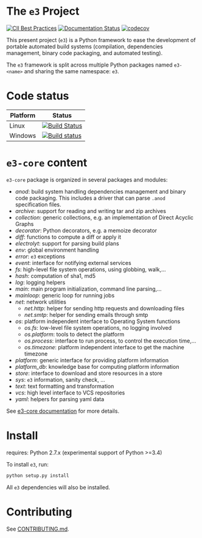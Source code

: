 The `e3` Project 
================

[![CII Best Practices](https://bestpractices.coreinfrastructure.org/projects/979/badge)](https://bestpractices.coreinfrastructure.org/projects/979)
[![Documentation Status](https://readthedocs.org/projects/e3-core/badge/?version=latest)](http://e3-core.readthedocs.io/en/latest/?badge=latest)
[![codecov](https://codecov.io/gh/AdaCore/e3-core/branch/master/graph/badge.svg)](https://codecov.io/gh/AdaCore/e3-core)

This present project (`e3`) is a Python framework to ease the development
of portable automated build systems (compilation, dependencies management,
binary code packaging, and automated testing).

The `e3` framework is split across multiple Python packages named `e3-<name>`
and sharing the same namespace: `e3`.

Code status
===========

Platform | Status
---------|-------
Linux    | [![Build Status](https://travis-ci.org/AdaCore/e3-core.svg?branch=master)](https://travis-ci.org/AdaCore/e3-core)
Windows  | [![Build status](https://ci.appveyor.com/api/projects/status/c8lgr7t0pmg1q89f/branch/master?svg=true)](https://ci.appveyor.com/project/github-integration-adacore/e3-core/branch/master)


`e3-core` content
=================

`e3-core` package is organized in several packages and modules:

- *anod*: build system handling dependencies management and binary code
  packaging. This includes a driver that can parse `.anod` specification
  files.
- *archive*: support for reading and writing tar and zip archives
- *collection*: generic collections, e.g. an implementation of Direct Acyclic
  Graphs
- *decorator*: Python decorators, e.g. a memoize decorator
- *diff*: functions to compute a diff or apply it
- *electrolyt*: support for parsing build plans
- *env*: global environment handling
- *error*: `e3` exceptions
- *event*: interface for notifying external services
- *fs*: high-level file system operations, using globbing, walk,...
- *hash*: computation of sha1, md5
- *log*: logging helpers
- *main*: main program initialization, command line parsing,...
- *mainloop*: generic loop for running jobs
- *net*: network utilities
  - *net.http*: helper for sending http requests and downloading files
  - *net.smtp*: helper for sending emails through smtp
- *os*: platform independent interface to Operating System functions
  - *os.fs*: low-level file system operations, no logging involved
  - *os.platform*: tools to detect the platform
  - *os.process*: interface to run process, to control the execution time,...
  - *os.timezone*: platform independent interface to get the machine timezone
- *platform*: generic interface for providing platform information
- *platform_db*: knowledge base for computing platform information
- *store*: interface to download and store resources in a store
- *sys*: `e3` information, sanity check, ...
- *text*: text formatting and transformation
- *vcs*: high level interface to VCS repositories
- *yaml*: helpers for parsing yaml data

See [e3-core documentation](http://e3-core.readthedocs.io/en/latest/) for
more details.


Install
=======

requires: Python 2.7.x (experimental support of Python >=3.4)

To install `e3`, run:

```bash
python setup.py install
```

All `e3` dependencies will also be installed.

Contributing
============

See [CONTRIBUTING.md](CONTRIBUTING.md).
